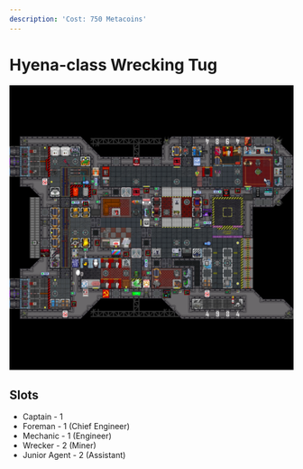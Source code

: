```yaml
---
description: 'Cost: 750 Metacoins'
---
```


# Hyena-class Wrecking Tug

![](<../.gitbook/assets/image (14).png>)

## Slots

* Captain - 1
* Foreman - 1 (Chief Engineer)
* Mechanic - 1 (Engineer)
* Wrecker - 2 (Miner)
* Junior Agent - 2 (Assistant)
